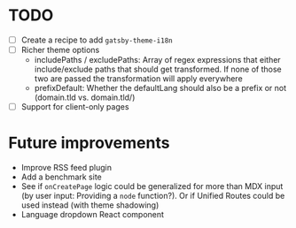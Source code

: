 # TODO

- [ ] Create a recipe to add `gatsby-theme-i18n`
- [ ] Richer theme options
  - includePaths / excludePaths: Array of regex expressions that either include/exclude paths that should get transformed. If none of those two are passed the transformation will apply everywhere
  - prefixDefault: Whether the defaultLang should also be a prefix or not (domain.tld vs. domain.tld/<defaultLang>)
- [ ] Support for client-only pages

# Future improvements

- Improve RSS feed plugin
- Add a benchmark site
- See if `onCreatePage` logic could be generalized for more than MDX input (by user input: Providing a `node` function?). Or if Unified Routes could be used instead (with theme shadowing)
- Language dropdown React component
